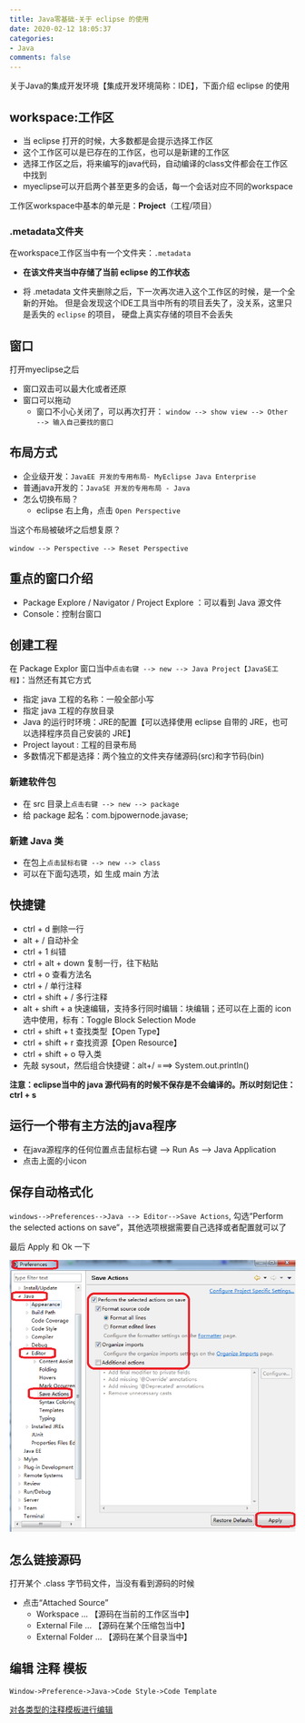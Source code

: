 ```yaml
---
title: Java零基础-关于 eclipse 的使用
date: 2020-02-12 18:05:37
categories:
- Java
comments: false
---
```




关于Java的集成开发环境【集成开发环境简称：IDE】，下面介绍 eclipse 的使用

<!-- more -->



## workspace:工作区
 - 当 eclipse 打开的时候，大多数都是会提示选择工作区
 - 这个工作区可以是已存在的工作区，也可以是新建的工作区
 - 选择工作区之后，将来编写的java代码，自动编译的class文件都会在工作区中找到
 - myeclipse可以开启两个甚至更多的会话，每一个会话对应不同的workspace

工作区workspace中基本的单元是：**Project**（工程/项目）

### .metadata文件夹

在workspace工作区当中有一个文件夹：`.metadata`

- **在该文件夹当中存储了当前 eclipse 的工作状态**

- 将 .metadata 文件夹删除之后，下一次再次进入这个工作区的时候，是一个全新的开始。
但是会发现这个IDE工具当中所有的项目丢失了，没关系，这里只是丢失的 `eclipse` 的项目，
硬盘上真实存储的项目不会丢失



## 窗口

打开myeclipse之后
 - 窗口双击可以最大化或者还原
 - 窗口可以拖动
	- 窗口不小心关闭了，可以再次打开：
	`window --> show view --> Other --> 输入自己要找的窗口`



## 布局方式

- 企业级开发：`JavaEE 开发的专用布局- MyEclipse Java Enterprise`
- 普通java开发的：`JavaSE 开发的专用布局 - Java`
- 怎么切换布局？
	* eclipse 右上角，点击 `Open Perspective`

当这个布局被破坏之后想复原？

 `window --> Perspective --> Reset Perspective`



## 重点的窗口介绍
- Package Explore / Navigator / Project Explore ：可以看到 Java 源文件
- Console：控制台窗口



## 创建工程

在 Package Explor 窗口当中`点击右键 --> new --> Java Project【JavaSE工程】`：当然还有其它方式
- 指定 java 工程的名称：一般全部小写
- 指定 java 工程的存放目录
- Java 的运行时环境：JRE的配置【可以选择使用 eclipse 自带的 JRE，也可以选择程序员自己安装的 JRE】
- Project layout : 工程的目录布局
- 多数情况下都是选择：两个独立的文件夹存储源码(src)和字节码(bin)

### 新建软件包

- 在 src 目录上`点击右键 --> new --> package`
- 给 package 起名：com.bjpowernode.javase;


### 新建 Java 类

- 在包上`点击鼠标右键 --> new --> class`
- 可以在下面勾选项，如 生成 main 方法



## 快捷键

- ctrl + d 删除一行
- alt + / 自动补全
- ctrl + 1 纠错
- ctrl + alt + down 复制一行，往下粘贴
- ctrl + o 查看方法名
- ctrl + / 单行注释
- ctrl + shift + / 多行注释
- alt + shift + a 快速编辑，支持多行同时编辑：块编辑；还可以在上面的 icon 选中使用，标有：Toggle Block Selection Mode
- ctrl + shift + t 查找类型【Open Type】
- ctrl + shift + r 查找资源【Open Resource】
- ctrl + shift + o 导入类
- 先敲 sysout，然后组合快捷键：alt+/ ===> System.out.println()

**注意：eclipse当中的 java 源代码有的时候不保存是不会编译的。所以时刻记住：ctrl + s**



## 运行一个带有主方法的java程序

- 在java源程序的任何位置点击鼠标右键 --> Run As --> Java Application
- 点击上面的小icon



## 保存自动格式化

`windows-->Preferences-->Java --> Editor-->Save Actions`, 勾选“Perform the selected actions on save”，其他选项根据需要自己选择或者配置就可以了

最后 Apply 和 Ok 一下

<img src="https://raw.githubusercontent.com/ZhangWei2222/PictureBed/master/img/20200528120230.png" alt="img" style="zoom:80%;" />





## 怎么链接源码

打开某个 .class 字节码文件，当没有看到源码的时候

- 点击“Attached Source”
  - Workspace ... 【源码在当前的工作区当中】
  - External File ... 【源码在某个压缩包当中】
  - External Folder ... 【源码在某个目录当中】



## 编辑 注释 模板

`Window->Preference->Java->Code Style->Code Template`

[对各类型的注释模板进行编辑](https://www.cnblogs.com/Durant2035/p/10827431.html)